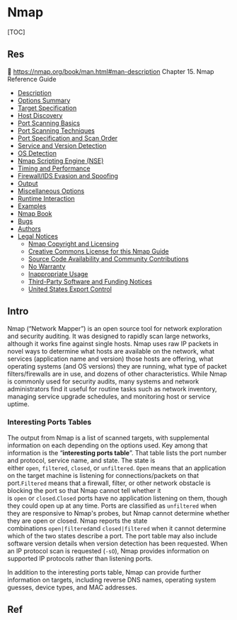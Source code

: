 # Nmap

[TOC]



## Res
📂 https://nmap.org/book/man.html#man-description
Chapter 15. Nmap Reference Guide
- [Description](https://nmap.org/book/man.html#man-description)
- [Options Summary](https://nmap.org/book/man-briefoptions.html)
- [Target Specification](https://nmap.org/book/man-target-specification.html)
- [Host Discovery](https://nmap.org/book/man-host-discovery.html)
- [Port Scanning Basics](https://nmap.org/book/man-port-scanning-basics.html)
- [Port Scanning Techniques](https://nmap.org/book/man-port-scanning-techniques.html)
- [Port Specification and Scan Order](https://nmap.org/book/man-port-specification.html)
- [Service and Version Detection](https://nmap.org/book/man-version-detection.html)
- [OS Detection](https://nmap.org/book/man-os-detection.html)
- [Nmap Scripting Engine (NSE)](https://nmap.org/book/man-nse.html)
- [Timing and Performance](https://nmap.org/book/man-performance.html)
- [Firewall/IDS Evasion and Spoofing](https://nmap.org/book/man-bypass-firewalls-ids.html)
- [Output](https://nmap.org/book/man-output.html)
- [Miscellaneous Options](https://nmap.org/book/man-misc-options.html)
- [Runtime Interaction](https://nmap.org/book/man-runtime-interaction.html)
- [Examples](https://nmap.org/book/man-examples.html)
- [Nmap Book](https://nmap.org/book/man-book.html)
- [Bugs](https://nmap.org/book/man-bugs.html)
- [Authors](https://nmap.org/book/man-author.html)
- [Legal Notices](https://nmap.org/book/man-legal.html)
    - [Nmap Copyright and Licensing](https://nmap.org/book/man-legal.html#nmap-copyright)
    - [Creative Commons License for this Nmap Guide](https://nmap.org/book/man-legal.html#man-copyright)
    - [Source Code Availability and Community Contributions](https://nmap.org/book/man-legal.html#source-contrib)
    - [No Warranty](https://nmap.org/book/man-legal.html#no-warranty)
    - [Inappropriate Usage](https://nmap.org/book/man-legal.html#inappropriate-usage)
    - [Third-Party Software and Funding Notices](https://nmap.org/book/man-legal.html#third-party-soft)
    - [United States Export Control](https://nmap.org/book/man-legal.html#us-export)



## Intro
Nmap (“Network Mapper”) is an open source tool for network exploration and security auditing. It was designed to rapidly scan large networks, although it works fine against single hosts. Nmap uses raw IP packets in novel ways to determine what hosts are available on the network, what services (application name and version) those hosts are offering, what operating systems (and OS versions) they are running, what type of packet filters/firewalls are in use, and dozens of other characteristics. While Nmap is commonly used for security audits, many systems and network administrators find it useful for routine tasks such as network inventory, managing service upgrade schedules, and monitoring host or service uptime.


### Interesting Ports Tables
The output from Nmap is a list of scanned targets, with supplemental information on each depending on the options used. Key among that information is the “**interesting ports table**”. That table lists the port number and protocol, service name, and state. The state is either `open`, `filtered`, `closed`, or `unfiltered`. `Open` means that an application on the target machine is listening for connections/packets on that port.`Filtered` means that a firewall, filter, or other network obstacle is blocking the port so that Nmap cannot tell whether it is `open` or `closed`.`Closed` ports have no application listening on them, though they could open up at any time. Ports are classified as `unfiltered` when they are responsive to Nmap's probes, but Nmap cannot determine whether they are open or closed. Nmap reports the state combinations `open|filtered`and `closed|filtered` when it cannot determine which of the two states describe a port. The port table may also include software version details when version detection has been requested. When an IP protocol scan is requested (`-sO`), Nmap provides information on supported IP protocols rather than listening ports.

In addition to the interesting ports table, Nmap can provide further information on targets, including reverse DNS names, operating system guesses, device types, and MAC addresses.



## Ref
[👍 Nmap命令扫描详解]: https://developer.aliyun.com/article/524792
[👍 你真的会用Nmap吗？一文读懂Nmap的正确使用方法]: https://www.freebuf.com/sectool/277822.html

[👍 👍 运用Scapy编写类似于Nmap的端口扫描脚本]: https://xz.aliyun.com/t/4704

[nmap超详细使用教程 | CSDN]: http://t.csdnimg.cn/M1kwi
